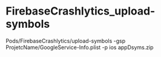 # FirebaseCrashlytics_upload-symbols

Pods/FirebaseCrashlytics/upload-symbols -gsp ProjetcName/GoogleService-Info.plist -p ios appDsyms.zip
